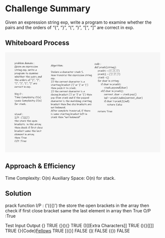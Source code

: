# Challenge Summary
<!-- Description of the challenge -->
Given an expression string exp, write a program to examine whether the pairs and the orders of “{“, “}”, “(“, “)”, “[“, “]” are correct in exp.

## Whiteboard Process
<!-- Embedded whiteboard image -->
<img src='stack_queue_brackets.png'>

## Approach & Efficiency
<!-- What approach did you take? Why? What is the Big O space/time for this approach? -->
Time Complexity: O(n)
Auxiliary Space: O(n) for stack.
## Solution
<!-- Show how to run your code, and examples of it in action -->
prack function
I/P : ('({{)')
the store the open brackets  in the array
then check if first close bracket same the last element in array
then True
O/P :True

Test
Input	                        Output
{}	                            TRUE
{}(){}	                        TRUE
()[[Extra Characters]]	        TRUE
(){}[[]]	                    TRUE
{}{Code}[Fellows](())	        TRUE
[({}]	                        FALSE
(](	                            FALSE
{(})	                        FALSE
